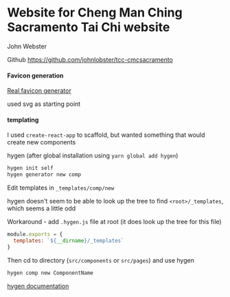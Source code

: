 # Website for Cheng Man Ching Sacramento Tai Chi website

John Webster

Github <https://github.com/johnlobster/tcc-cmcsacramento>


#### Favicon generation

[Real favicon generator](https://realfavicongenerator.net/)

used svg as starting point

#### templating

I used `create-react-app` to scaffold, but wanted something that would create new components

hygen (after global installation using `yarn global add hygen`)

``` bash
hygen init self
hygen generator new comp
```
Edit templates in `_templates/comp/new`

hygen doesn't seem to be able to look up the tree to find `<root>/_templates`, which seems a little odd

Workaround - add `.hygen.js` file at root (it does look up the tree for this file)

``` js
module.exports = {
  templates: `${__dirname}/_templates`
}
```

Then cd to directory (`src/components` or `src/pages`) and use hygen
``` bash
hygen comp new ComponentName
```
[hygen documentation](https://www.hygen.io/docs/quick-start)
